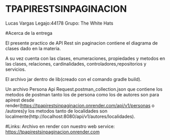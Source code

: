 # TPAPIRESTSINPAGINACION
Lucas Vargas 
Legajo:44178
Grupo: The White Hats

#Acerca de la entrega

El presente practico de API Rest sin paginacion contiene el diagrama de clases dado en la materia.

A su vez cuenta con las clases, enumeraciones, propiedades y metodos en las clases, relaciones, cardinalidades, controladores,repositorios y servicios.

El archivo jar dentro de lib(creado con el comando gradle build).

Un archivo Persona Api Request.postman_collection.json que contiene los metodos de postman tanto los de persona como los de autores son para apirest desde render(https://tpapirestsinpaginacion.onrender.com/api/v1/personas o /autores)y los metodos tanto de localidades son localmente(http://localhost:8080/api/v1/autores/localidades).

#Links:
Archivo en  render con nuestro web service: https://tpapirestsinpaginacion.onrender.com
